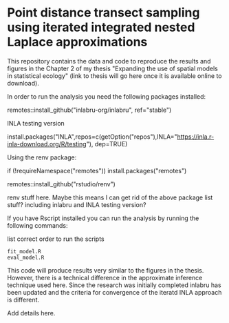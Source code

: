 # Point distance transect sampling using iterated integrated nested Laplace approximations

This repository contains the data and code to reproduce the results and figures in the Chapter 2 of my thesis "Expanding the use of spatial models in statistical ecology" (link to thesis will go here once it is available online to download).

In order to run the analysis you need the following packages installed:

remotes::install_github("inlabru-org/inlabru", ref="stable")

INLA testing version

install.packages("INLA",repos=c(getOption("repos"),INLA="https://inla.r-inla-download.org/R/testing"), dep=TRUE)

Using the renv package:

if (!requireNamespace("remotes"))
  install.packages("remotes")

remotes::install_github("rstudio/renv")

renv stuff here.  Maybe this means I can get rid of the above package list stuff? including inlabru and INLA testing version?

If you have Rscript installed you can run the analysis by running the following commands:

list correct order to run the scripts

```
fit_model.R
eval_model.R
```

This code will produce results very similar to the figures in the thesis.  However, there is a technical difference in the approximate inference technique used here.  Since the research was initially completed inlabru has been updated and the criteria for convergence of the iteratd INLA approach is different.  

Add details here.
